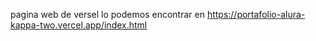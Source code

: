 pagina web de versel lo podemos encontrar en 
https://portafolio-alura-kappa-two.vercel.app/index.html

